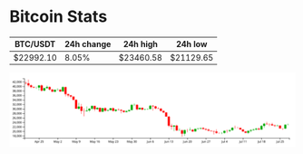 # Bitcoin Stats

BTC/USDT|24h change|24h high|24h low|
|---|---|---|---|
|$22992.10|8.05%|$23460.58|$21129.65|

<img src="./chart.svg">

